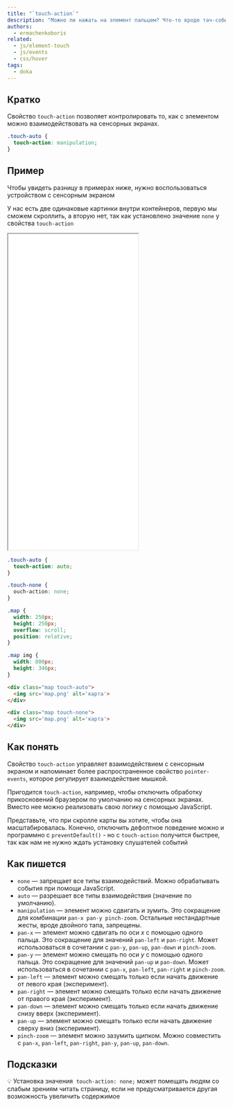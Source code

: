 ```yaml
---
title: "`touch-action`"
description: "Можно ли нажать на элемент пальцем? Что-то вроде тач-событий в JavaScript."
authors:
  - ermachenkoboris
related:
  - js/element-touch
  - js/events
  - css/hover
tags:
  - doka
---
```


## Кратко

Свойство `touch-action` позволяет контролировать то, как с элементом можно взаимодействовать на сенсорных экранах.

```css
.touch-auto {
  touch-action: manipulation;
}
```

## Пример

Чтобы увидеть разницу в примерах ниже, нужно воспользоваться устройством с сенсорным экраном

У нас есть две одинаковые картинки внутри контейнеров, первую мы сможем скроллить, а вторую нет, так как установлено значение `none` у свойства `touch-action` 

<iframe title="Демонстрация разницы с touch-action" src="demos/touch-action/" height="730"></iframe>

```css
.touch-auto {
  touch-action: auto;
}

.touch-none {
  ouch-action: none;
}

.map {
  width: 250px;
  height: 250px;
  overflow: scroll;
  position: relative;
}

.map img {
  width: 800px;
  height: 346px;
} 
```

```html
<div class="map touch-auto">
  <img src='map.png' alt='карта'>
</div>

<div class="map touch-none">
  <img src='map.png' alt='карта'>
</div>
```

## Как понять

Свойство `touch-action` управляет взаимодействием с сенсорным экраном и напоминает более распространенное свойство `pointer-events`, которое регулирует взаимодействие мышкой.

Пригодится `touch-action`, например, чтобы отключить обработку прикосновений браузером по умолчанию  на сенсорных экранах. Вместо нее  можно реализовать свою логику с помощью JavaScript. 

Представьте, что при скролле карты вы хотите, чтобы она масштабировалась. Конечно, отключить дефолтное поведение можно и программно с `preventDefault()` - но с `touch-action` получится быстрее, так как нам не нужно ждать установку слушателей событий

## Как пишется

- `none` — запрещает все типы взаимодействий. Можно обрабатывать события при помощи JavaScript.
- `auto` — разрешает все типы взаимодействия (значение по умолчанию).
- `manipulation` — элемент можно сдвигать и зумить. Это сокращение для комбинации `pan-x pan-y pinch-zoom`. Остальные нестандартные жесты, вроде двойного тапа, запрещены.
- `pan-x` — элемент можно сдвигать по оси _x_ с помощью одного пальца. Это сокращение для значений `pan-left` и `pan-right`. Может использоваться в сочетании с `pan-y`, `pan-up`, `pan-down` и `pinch-zoom`.
- `pan-y` — элемент можно смещать по оси _y_ с помощью одного пальца. Это сокращение для значений `pan-up` и `pan-down`. Может использоваться в сочетании с `pan-x`, `pan-left`, `pan-right` и `pinch-zoom`.
- `pan-left` — элемент можно смещать только если начать движение от левого края (эксперимент).
- `pan-right` — элемент можно смещать только если начать движение от правого края (эксперимент).
- `pan-down` — элемент можно смещать только если начать движение снизу вверх (эксперимент).
- `pan-up` — элемент можно смещать только если начать движение сверху вниз (эксперимент).
- `pinch-zoom` — элемент можно зазумить щипком. Можно совместить с `pan-x`, `pan-left`, `pan-right`, `pan-y`, `pan-up`, `pan-down`.

## Подсказки

💡 Установка значения  `touch-action: none;` может помещать людям со слабым зрениям читать страницу, если не предусматривается другая возможность увеличить содержимое
